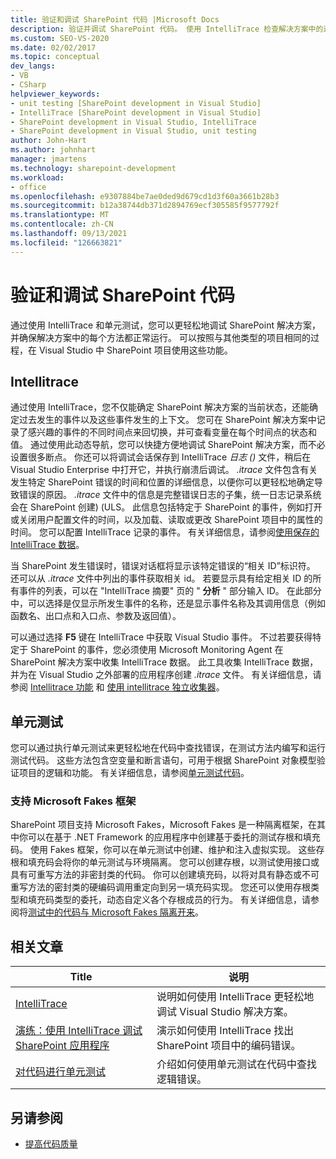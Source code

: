 ```yaml
---
title: 验证和调试 SharePoint 代码 |Microsoft Docs
description: 验证并调试 SharePoint 代码。 使用 IntelliTrace 检查解决方案中的过去事件和当前状态。 使用单元测试可确保方法正常工作。
ms.custom: SEO-VS-2020
ms.date: 02/02/2017
ms.topic: conceptual
dev_langs:
- VB
- CSharp
helpviewer_keywords:
- unit testing [SharePoint development in Visual Studio]
- IntelliTrace [SharePoint development in Visual Studio]
- SharePoint development in Visual Studio, IntelliTrace
- SharePoint development in Visual Studio, unit testing
author: John-Hart
ms.author: johnhart
manager: jmartens
ms.technology: sharepoint-development
ms.workload:
- office
ms.openlocfilehash: e9307884be7ae0ded9d679cd1d3f60a3661b28b3
ms.sourcegitcommit: b12a38744db371d2894769ecf305585f9577792f
ms.translationtype: MT
ms.contentlocale: zh-CN
ms.lasthandoff: 09/13/2021
ms.locfileid: "126663821"
---
```

# <a name="verify-and-debug-sharepoint-code"></a>验证和调试 SharePoint 代码
通过使用 IntelliTrace 和单元测试，您可以更轻松地调试 SharePoint 解决方案，并确保解决方案中的每个方法都正常运行。 可以按照与其他类型的项目相同的过程，在 Visual Studio 中 SharePoint 项目使用这些功能。

## <a name="intellitrace"></a>Intellitrace
通过使用 IntelliTrace，您不仅能确定 SharePoint 解决方案的当前状态，还能确定过去发生的事件以及这些事件发生的上下文。 您可在 SharePoint 解决方案中记录了感兴趣的事件的不同时间点来回切换，并可查看变量在每个时间点的状态和值。 通过使用此动态导航，您可以快捷方便地调试 SharePoint 解决方案，而不必设置很多断点。 你还可以将调试会话保存到 IntelliTrace *日志 ()* 文件，稍后在 Visual Studio Enterprise 中打开它，并执行崩溃后调试。 *.itrace* 文件包含有关发生特定 SharePoint 错误的时间和位置的详细信息，以便你可以更轻松地确定导致错误的原因。 *.itrace* 文件中的信息是完整错误日志的子集，统一日志记录系统会在 SharePoint 创建)  (ULS。 此信息包括特定于 SharePoint 的事件，例如打开或关闭用户配置文件的时间，以及加载、读取或更改 SharePoint 项目中的属性的时间。 您可以配置 IntelliTrace 记录的事件。 有关详细信息，请参阅[使用保存的 IntelliTrace 数据](../debugger/using-saved-intellitrace-data.md)。

当 SharePoint 发生错误时，错误对话框将显示该特定错误的“相关 ID”标识符。 还可以从 *.itrace* 文件中列出的事件获取相关 id。 若要显示具有给定相关 ID 的所有事件的列表，可以在 "IntelliTrace 摘要" 页的 " **分析** " 部分输入 ID。 在此部分中，可以选择是仅显示所发生事件的名称，还是显示事件名称及其调用信息（例如函数名、出口点和入口点、参数及返回值）。

可以通过选择 **F5** 键在 IntelliTrace 中获取 Visual Studio 事件。 不过若要获得特定于 SharePoint 的事件，您必须使用 Microsoft Monitoring Agent 在 SharePoint 解决方案中收集 IntelliTrace 数据。 此工具收集 IntelliTrace 数据，并为在 Visual Studio 之外部署的应用程序创建 *.itrace* 文件。 有关详细信息，请参阅 [Intellitrace 功能](../debugger/intellitrace-features.md) 和 [使用 intellitrace 独立收集器](../debugger/using-the-intellitrace-stand-alone-collector.md)。

## <a name="unit-test"></a>单元测试
您可以通过执行单元测试来更轻松地在代码中查找错误，在测试方法内编写和运行测试代码。 这些方法包含空变量和断言语句，可用于根据 SharePoint 对象模型验证项目的逻辑和功能。 有关详细信息，请参阅[单元测试代码](../test/unit-test-your-code.md)。

### <a name="support-for-microsoft-fakes-framework"></a>支持 Microsoft Fakes 框架
SharePoint 项目支持 Microsoft Fakes，Microsoft Fakes 是一种隔离框架，在其中你可以在基于 .NET Framework 的应用程序中创建基于委托的测试存根和填充码。 使用 Fakes 框架，你可以在单元测试中创建、维护和注入虚拟实现。 这些存根和填充码会将你的单元测试与环境隔离。 您可以创建存根，以测试使用接口或具有可重写方法的非密封类的代码。 你可以创建填充码，以将对具有静态或不可重写方法的密封类的硬编码调用重定向到另一填充码实现。 您还可以使用存根类型和填充码类型的委托，动态自定义各个存根成员的行为。 有关详细信息，请参阅将[测试中的代码与 Microsoft Fakes 隔离开来](../test/isolating-code-under-test-with-microsoft-fakes.md)。

## <a name="related-articles"></a>相关文章

|Title|说明|
|-----------|-----------------|
|[IntelliTrace](../debugger/intellitrace.md)|说明如何使用 IntelliTrace 更轻松地调试 Visual Studio 解决方案。|
|[演练：使用 IntelliTrace 调试 SharePoint 应用程序](../sharepoint/walkthrough-debugging-a-sharepoint-application-by-using-intellitrace.md)|演示如何使用 IntelliTrace 找出 SharePoint 项目中的编码错误。|
|[对代码进行单元测试](../test/unit-test-your-code.md)|介绍如何使用单元测试在代码中查找逻辑错误。|

## <a name="see-also"></a>另请参阅

- [提高代码质量](../test/improve-code-quality.md)